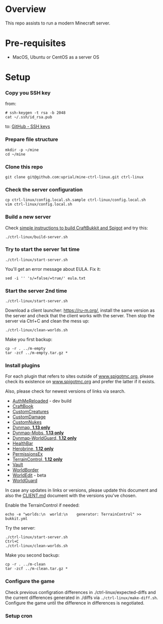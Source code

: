 # Overview

This repo assists to run a modern Minecraft server.

# Pre-requisites

* MacOS, Ubuntu or CentOS as a server OS

# Setup

### Copy you SSH key

from:

    # ssh-keygen -t rsa -b 2048
    cat ~/.ssh/id_rsa.pub

to: [GitHub - SSH keys](https://github.com/settings/ssh)

### Prepare file structure

    mkdir -p ~/mine
    cd ~/mine

### Clone this repo

    git clone git@github.com:uprial/mine-ctrl-linux.git ctrl-linux

### Check the server configuration

    cp ctrl-linux/config.local.sh.sample ctrl-linux/config.local.sh
    vim ctrl-linux/config.local.sh

### Build a new server

Check [simple instructions to build CraftBukkit and Spigot](https://www.spigotmc.org/wiki/buildtools/) and try this:

    ./ctrl-linux/build-server.sh

### Try to start the server 1st time

    ./ctrl-linux/start-server.sh

You'll get an error message about EULA. Fix it:

    sed -i '' 's/=false/=true/' eula.txt

### Start the server 2nd time

    ./ctrl-linux/start-server.sh

Download a client launcher: https://ru-m.org/, install the same version as the server and check that the client works with the server. Then stop the server via Ctrl+C and clean the mess up:

    ./ctrl-linux/clean-worlds.sh

Make you first backup:

    cp -r . ../m-empty
    tar -zcf ../m-empty.tar.gz *

### Install plugins

For each plugin that refers to sites outside of www.spigotmc.org, please check its existence on www.spigotmc.org and prefer the latter if it exists.

Also, please check for newest versions of links via search.

* [AuthMeReloaded](https://ci.codemc.org/job/AuthMe/job/AuthMeReloaded/) - dev build
* [CraftBook](https://www.spigotmc.org/resources/craftbook.2083/)
* [CustomCreatures](https://dev.bukkit.org/projects/customcreatures)
* [CustomDamage](https://dev.bukkit.org/projects/customdamage)
* [CustomNukes](https://dev.bukkit.org/projects/customnukes)
* [Dynmap, **1.13 only**](https://www.spigotmc.org/resources/dynmap.274/)
* [Dynmap-Mobs, **1.13 only**](https://dev.bukkit.org/projects/dynmap-mobs)
* [Dynmap-WorldGuard, **1.12 only**](https://dev.bukkit.org/projects/dynmap-worldguard)
* [HealthBar](https://www.spigotmc.org/resources/healthbar.57695/)
* [Herobrine, **1.12 only**](https://www.spigotmc.org/resources/herobrine.50393/)
* [PermissionsEx](https://dev.bukkit.org/projects/permissionsex)
* [TerrainControl, **1.12 only**](http://tardisjenkins.duckdns.org:8080/job/TerrainControl/)
* [Vault](https://www.spigotmc.org/resources/vault.34315/)
* [WorldBorder](https://www.spigotmc.org/resources/worldborder.60905/)
* [WorldEdit](https://dev.bukkit.org/projects/worldedit) - beta
* [WorldGuard](https://dev.bukkit.org/projects/worldguard)

In case any updates in links or versions, please update this document and also the [CLIENT.md](CLIENT.md) document with the versions you've chosen.

Enable the TerrainControl if needed:

    echo -e "worlds:\n  world:\n    generator: TerrainControl" >> bukkit.yml

Try the server:

    ./ctrl-linux/start-server.sh
    Ctrl+C
    ./ctrl-linux/clean-worlds.sh

Make you second backup:

    cp -r . ../m-clean
    tar -zcf ../m-clean.tar.gz *

### Configure the game

Check previous configration differences in ./ctrl-linux/expected-diffs and the current differences generated in ./diffs via `./ctrl-linux/make-diff.sh`. Configure the game until the difference in differences is negotiated.

### Setup cron
